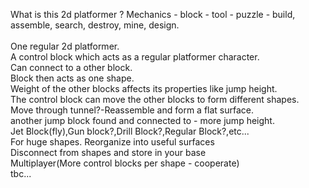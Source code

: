 
What is this 2d platformer ? Mechanics - block - tool - puzzle - build, assemble, search, destroy, mine, design.
<br><br>
One regular 2d platformer.
<br>
A control block which acts as a regular platformer character.<br>
Can connect to a other block.<br>
Block then acts as one shape.<br>
Weight of the other blocks affects its properties like jump height.<br>
The control block can move the other blocks to form different shapes.<br>
Move through tunnel?-Reassemble and form a flat surface.<br>
another jump block found and connected to - more jump height.<br>
Jet Block(fly),Gun block?,Drill Block?,Regular Block?,etc...<br>
For huge shapes. Reorganize into useful surfaces<br>
Disconnect from shapes and store in your base<br>
Multiplayer(More control blocks per shape - cooperate)<br>
tbc...<br>
